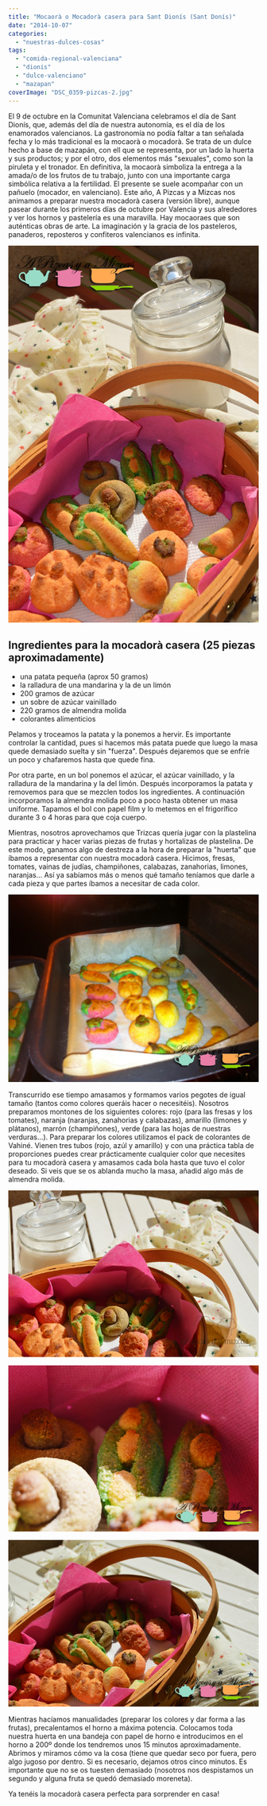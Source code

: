 ```yaml
---
title: "Mocaorà o Mocadorà casera para Sant Dionís (Sant Donís)"
date: "2014-10-07"
categories:
  - "nuestras-dulces-cosas"
tags:
  - "comida-regional-valenciana"
  - "dionis"
  - "dulce-valenciano"
  - "mazapan"
coverImage: "DSC_0359-pizcas-2.jpg"
---
```


El 9 de octubre en la Comunitat Valenciana celebramos el día de Sant Dionís, que, además del día de nuestra autonomía, es el día de los enamorados valencianos. La gastronomía no podía faltar a tan señalada fecha y lo más tradicional es la mocaorà o mocadorà. Se trata de un dulce hecho a base de mazapán, con ell que se representa, por un lado la huerta y sus productos; y por el otro, dos elementos más "sexuales", como son la piruleta y el tronador. En definitiva, la mocaorà simboliza la entrega a la amada/o de los frutos de tu trabajo, junto con una importante carga simbólica relativa a la fertilidad. El presente se suele acompañar con un pañuelo (mocador, en valenciano). Este año, A Pizcas y a Mizcas nos animamos a preparar nuestra mocadorà casera (versión libre), aunque pasear durante los primeros días de octubre por Valencia y sus alrededores y ver los hornos y pastelería es una maravilla. Hay mocaoraes que son auténticas obras de arte. La imaginación y la gracia de los pasteleros, panaderos, reposteros y confiteros valencianos es infinita.

![Mocadorà](images/DSC_0370-pizcas1.jpg)

## Ingredientes para la mocadorà casera (25 piezas aproximadamente)

- una patata pequeña (aprox 50 gramos)
- la ralladura de una mandarina y la de un limón
- 200 gramos de azúcar
- un sobre de azúcar vainillado
- 220 gramos de almendra molida
- colorantes alimenticios

Pelamos y troceamos la patata y la ponemos a hervir. Es importante controlar la cantidad, pues si hacemos más patata puede que luego la masa quede demasiado suelta y sin "fuerza". Después dejaremos que se enfríe un poco y chafaremos hasta que quede fina.

Por otra parte, en un bol ponemos el azúcar, el azúcar vainillado, y la ralladura de la mandarina y la del limón. Después incorporamos la patata y removemos para que se mezclen todos los ingredientes. A continuación incorporamos la almendra molida poco a poco hasta obtener un masa uniforme. Tapamos el bol con papel film y lo metemos en el frigorífico durante 3 o 4 horas para que coja cuerpo.

Mientras, nosotros aprovechamos que Trizcas quería jugar con la plastelina para practicar y hacer varias piezas de frutas y hortalizas de plastelina. De este modo, ganamos algo de destreza a la hora de preparar la "huerta" que íbamos a representar con nuestra mocadorà casera. Hicimos, fresas, tomates, vainas de judías, champiñones, calabazas, zanahorias, limones, naranjas... Así ya sabíamos más o menos qué tamaño teníamos que darle a cada pieza y que partes íbamos a necesitar de cada color.

![Las frutitas en el horno](images/20141006_130105087_iOS-pizcas.jpg)

Transcurrido ese tiempo amasamos y formamos varios pegotes de igual tamaño (tantos como colores queráis hacer o necesitéis). Nosotros preparamos montones de los siguientes colores: rojo (para las fresas y los tomates), naranja (naranjas, zanahorias y calabazas), amarillo (limones y plátanos), marrón (champiñones), verde (para las hojas de nuestras verduras...). Para preparar los colores utilizamos el pack de colorantes de Vahiné. Vienen tres tubos (rojo, azúl y amarillo) y con una práctica tabla de proporciones puedes crear prácticamente cualquier color que necesites para tu mocadorà casera y amasamos cada bola hasta que tuvo el color deseado. Si veis que se os ablanda mucho la masa, añadid algo más de almendra molida.

![La huerta dulce](images/DSC_0359-pizcas-2.jpg)

![Nuestras judías...mmmm](images/DSC_0363-pizcas.jpg)

![mocadorà (pizcas)](images/DSC_0368-pizcas.jpg)

Mientras hacíamos manualidades (preparar los colores y dar forma a las frutas), precalentamos el horno a máxima potencia. Colocamos toda nuestra huerta en una bandeja con papel de horno e introducimos en el horno a 200º donde los tendremos unos 15 minutos aproximadamente. Abrimos y miramos cómo va la cosa (tiene que quedar seco por fuera, pero algo jugoso por dentro. Si es necesario, dejamos otros cinco minutos. Es importante que no se os tuesten demasiado (nosotros nos despistamos un segundo y alguna fruta se quedó demasiado moreneta).

Ya tenéis la mocadorà casera perfecta para sorprender en casa!
